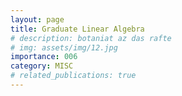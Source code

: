 ```yaml
---
layout: page
title: Graduate Linear Algebra
# description: botaniat az das rafte
# img: assets/img/12.jpg
importance: 006
category: MISC
# related_publications: true
---
```


<!-- ### References -->